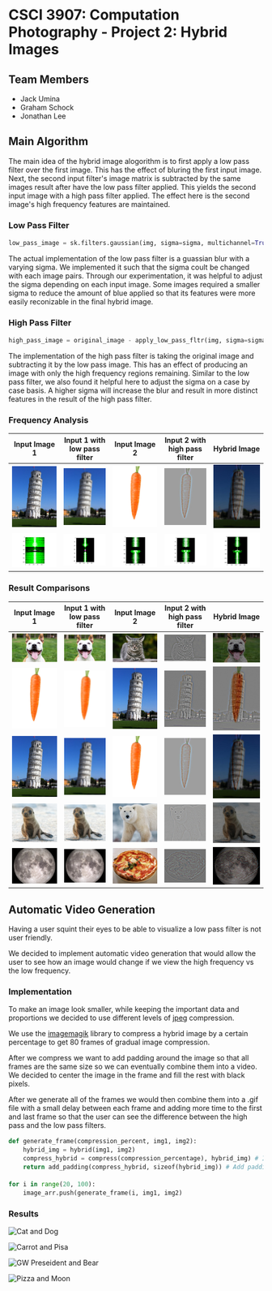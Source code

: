 # CSCI 3907: Computation Photography - Project 2: Hybrid Images

## Team Members
- Jack Umina
- Graham Schock
- Jonathan Lee

## Main Algorithm

The main idea of the hybrid image alogorithm is to first apply a low pass filter over the first image. This has the effect of bluring the first input image. Next, the second input filter's image matrix is subtracted by the same images result after have the low pass filter applied. This yields the second input image with a high pass filter applied. The effect here is the second image's high frequency features are maintained.

### Low Pass Filter

```python
low_pass_image = sk.filters.gaussian(img, sigma=sigma, multichannel=True)
```

The actual implementation of the low pass filter is a guassian blur with a varying sigma. We implemented it such that the sigma coult be changed with each image pairs. Through our experimentation, it was helpful to adjust the sigma depending on each input image. Some images required a smaller sigma to reduce the amount of blue applied so that its features were more easily reconizable in the final hybrid image.

### High Pass Filter

```python
high_pass_image = original_image - apply_low_pass_fltr(img, sigma=sigma)
```

The implementation of the high pass filter is taking the original image and subtracting it by the low pass image. This has an effect of producing an image with only the high frequency regions remaining. Similar to the low pass filter, we also found it helpful here to adjust the sigma on a case by case basis. A higher sigma will increase the blur and result in more distinct features in the result of the high pass filter.

### Frequency Analysis
| Input Image 1 | Input 1 with low pass filter | Input Image 2 | Input 2 with high pass filter | Hybrid Image |
| --- | --- | --- | --- | --- |
| ![](imgs/pisa-cropped.jpg) | ![](results/pisa-low.jpg) | ![](imgs/carrot-cropped.jpg) | ![](results/carrot-high.jpg) | ![](results/pisa-carrot.jpg) |
| ![](results/pisa-fa.png) | ![](results/pisa-low-fa.png) | ![](results/carrot-fa.png) | ![](results/carrot-high-fa.png) | ![](results/hybrid-fa.png) |


### Result Comparisons

| Input Image 1 | Input 1 with low pass filter | Input Image 2 | Input 2 with high pass filter | Hybrid Image |
| --- | --- | --- | --- | --- |
| ![](imgs/dog-cropped.jpg) | ![](results/dog-low.jpg) | ![](imgs/cat-cropped.jpg) | ![](results/cat-high.jpg) | ![](results/dog-cat.jpg) |
| ![](imgs/carrot-cropped.jpg) | ![](results/carrot-low.jpg) | ![](imgs/pisa-cropped.jpg) | ![](results/pisa-high.jpg) | ![](results/carrot-pisa.jpg) |
| ![](imgs/pisa-cropped.jpg) | ![](results/pisa-low.jpg) | ![](imgs/carrot-cropped.jpg) | ![](results/carrot-high.jpg) | ![](results/pisa-carrot.jpg) |
| ![](imgs/sea-lion-cropped.jpg) | ![](results/sea-lion-low.jpg) | ![](imgs/polar-bear-cropped.jpg) | ![](results/polar-bear-high.jpg) | ![](results/sea-lion-polar-bear.jpg) |
| ![](imgs/moon-cropped.jpg) | ![](results/moon-low.jpg) | ![](imgs/pizza-cropped.jpg) | ![](results/pizza-high.jpg) | ![](results/moon-pizza.jpg) |


## Automatic Video Generation

Having a user squint their eyes to be able to visualize a low pass filter is not user friendly.

We decided to implement automatic video generation that would allow the user to see how an image would change if we view the high frequency vs the low frequency. 

### Implementation
To make an image look smaller, while keeping the important data and proportions we decided to use different levels of [jpeg](https://en.wikipedia.org/wiki/JPEG) compression.

We use the [imagemagik](https://imagemagick.org/index.php) library to compress a hybrid image by a certain percentage to get 80 frames of gradual image compression.

After we compress we want to add padding around the image so that all frames are the same size so we can eventually combine them into a video. We decided to center the image in the frame and fill the rest with black pixels.

After we generate all of the frames we would then combine them into a .gif file with a small delay between each frame and adding more time to the first and last frame so that the user can see the difference between the high pass and the low pass filters. 

```python
def generate_frame(compression_percent, img1, img2):
    hybrid_img = hybrid(img1, img2)
    compress_hybrid = compress(compression_percentage), hybrid_img) # ImageMagick function to compress an image by a certain percentage
    return add_padding(compress_hybrid, sizeof(hybrid_img)) # Add padding so that all of the frames are the same size
    
for i in range(20, 100):
    image_arr.push(generate_frame(i, img1, img2)

```

### Results

![Cat and Dog](movies/cat.gif)

![Carrot and Pisa](movies/pisa.gif)

![GW Preseident and Bear](movies/pres.gif)

![Pizza and Moon](movies/moon.gif)
